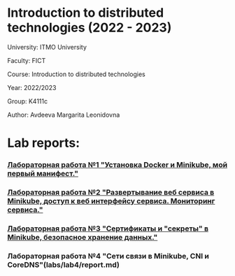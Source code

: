 # Introduction to distributed technologies (2022 - 2023)

University: ITMO University

Faculty: FICT

Course: Introduction to distributed technologies

Year: 2022/2023

Group: K4111с

Author: Avdeeva Margarita Leonidovna

# Lab reports:

### [Лабораторная работа №1 "Установка Docker и Minikube, мой первый манифест."](labs/lab1/report.md)
### [Лабораторная работа №2 "Развертывание веб сервиса в Minikube, доступ к веб интерфейсу сервиса. Мониторинг сервиса."](labs/lab2/report.md)
### [Лабораторная работа №3 "Сертификаты и "секреты" в Minikube, безопасное хранение данных."](labs/lab3/report.md)
### Лабораторная работа №4 "Сети связи в Minikube, CNI и CoreDNS"(labs/lab4/report.md)
